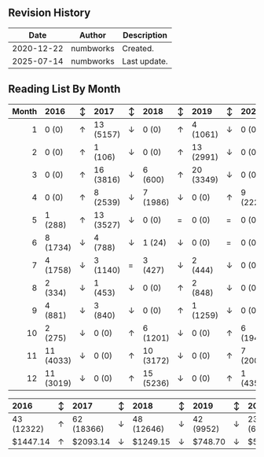 ## Revision History

|Date|Author|Description|
|---|---|---|
|2020-12-22|numbworks|Created.|
|2025-07-14|numbworks|Last update.|

## Reading List By Month

|   Month | 2016      | ↕   | 2017      | ↕   | 2018      | ↕   | 2019      | ↕   | 2020     | ↕   | 2021      | ↕   | 2022    | ↕   | 2023     | ↕   | 2024      | ↕   | 2025      |
|--------:|:----------|:----|:----------|:----|:----------|:----|:----------|:----|:---------|:----|:----------|:----|:--------|:----|:---------|:----|:----------|:----|:----------|
|       1 | 0 (0)     | ↑   | 13 (5157) | ↓   | 0 (0)     | ↑   | 4 (1061)  | ↓   | 0 (0)    | =   | 0 (0)     | =   | 0 (0)   | =   | 0 (0)    | ↑   | 3 (855)   | =   | 3 (1107)  |
|       2 | 0 (0)     | ↑   | 1 (106)   | ↓   | 0 (0)     | ↑   | 13 (2991) | ↓   | 0 (0)    | ↑   | 11 (1289) | ↓   | 0 (0)   | =   | 0 (0)    | ↑   | 15 (5841) | ↓   | 1 (308)   |
|       3 | 0 (0)     | ↑   | 16 (3816) | ↓   | 6 (600)   | ↑   | 20 (3349) | ↓   | 0 (0)    | ↑   | 2 (612)   | ↓   | 0 (0)   | ↑   | 1 (139)  | ↓   | 0 (0)     | ↑   | 4 (1359)  |
|       4 | 0 (0)     | ↑   | 8 (2539)  | ↓   | 7 (1986)  | ↓   | 0 (0)     | ↑   | 9 (2226) | ↓   | 0 (0)     | =   | 0 (0)   | =   | 0 (0)    | =   | 0 (0)     | =   | 0 (0)     |
|       5 | 1 (288)   | ↑   | 13 (3527) | ↓   | 0 (0)     | =   | 0 (0)     | =   | 0 (0)    | =   | 0 (0)     | =   | 0 (0)   | =   | 0 (0)    | ↑   | 2 (590)   | ↑   | 11 (3705) |
|       6 | 8 (1734)  | ↓   | 4 (788)   | ↓   | 1 (24)    | ↓   | 0 (0)     | =   | 0 (0)    | =   | 0 (0)     | =   | 0 (0)   | ↑   | 8 (642)  | ↓   | 4 (2572)  | ↑   | 5 (1008)  |
|       7 | 4 (1758)  | ↓   | 3 (1140)  | =   | 3 (427)   | ↓   | 2 (444)   | ↓   | 0 (0)    | =   | 0 (0)     | =   | 0 (0)   | =   | 0 (0)    | ↑   | 22 (6366) | ↓   | 3 (1185)  |
|       8 | 2 (334)   | ↓   | 1 (453)   | ↓   | 0 (0)     | ↑   | 2 (848)   | ↓   | 0 (0)    | =   | 0 (0)     | =   | 0 (0)   | ↑   | 4 (1170) | ↓   | 2 (491)   |     |           |
|       9 | 4 (881)   | ↓   | 3 (840)   | ↓   | 0 (0)     | ↑   | 1 (1259)  | ↓   | 0 (0)    | =   | 0 (0)     | ↑   | 1 (360) | ↑   | 9 (1969) | ↓   | 0 (0)     |     |           |
|      10 | 2 (275)   | ↓   | 0 (0)     | ↑   | 6 (1201)  | ↓   | 0 (0)     | ↑   | 6 (1941) | ↓   | 0 (0)     | =   | 0 (0)   | =   | 0 (0)    | =   | 0 (0)     |     |           |
|      11 | 11 (4033) | ↓   | 0 (0)     | ↑   | 10 (3172) | ↓   | 0 (0)     | ↑   | 7 (2000) | ↓   | 0 (0)     | =   | 0 (0)   | =   | 0 (0)    | ↑   | 17 (5775) |     |           |
|      12 | 11 (3019) | ↓   | 0 (0)     | ↑   | 15 (5236) | ↓   | 0 (0)     | ↑   | 1 (435)  | ↓   | 0 (0)     | =   | 0 (0)   | ↑   | 3 (588)  | =   | 3 (678)   |     |           |

| 2016       | ↕   | 2017       | ↕   | 2018       | ↕   | 2019      | ↕   | 2020      | ↕   | 2021      | ↕   | 2022    | ↕   | 2023      | ↕   | 2024       | ↕   | 2025      |
|:-----------|:----|:-----------|:----|:-----------|:----|:----------|:----|:----------|:----|:----------|:----|:--------|:----|:----------|:----|:-----------|:----|:----------|
| 43 (12322) | ↑   | 62 (18366) | ↓   | 48 (12646) | ↓   | 42 (9952) | ↓   | 23 (6602) | ↓   | 13 (1901) | ↓   | 1 (360) | ↑   | 25 (4508) | ↑   | 68 (23168) | ↓   | 27 (8672) |
| $1447.14   | ↑   | $2093.14   | ↓   | $1249.15   | ↓   | $748.70   | ↓   | $538.75   | ↓   | $169.92   | ↓   | $49.99  | ↑   | $594.80   | ↑   | $2775.57   | ↓   | $1152.99  |
